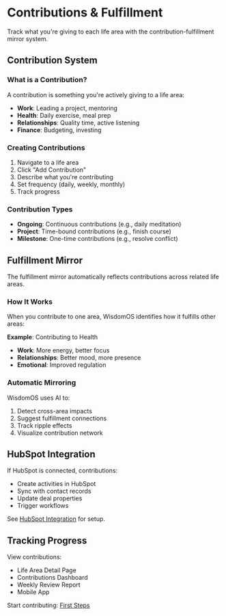 # Contributions & Fulfillment

Track what you're giving to each life area with the contribution-fulfillment mirror system.

## Contribution System

### What is a Contribution?

A contribution is something you're actively giving to a life area:
- **Work**: Leading a project, mentoring
- **Health**: Daily exercise, meal prep
- **Relationships**: Quality time, active listening
- **Finance**: Budgeting, investing

### Creating Contributions

1. Navigate to a life area
2. Click "Add Contribution"
3. Describe what you're contributing
4. Set frequency (daily, weekly, monthly)
5. Track progress

### Contribution Types

- **Ongoing**: Continuous contributions (e.g., daily meditation)
- **Project**: Time-bound contributions (e.g., finish course)
- **Milestone**: One-time contributions (e.g., resolve conflict)

## Fulfillment Mirror

The fulfillment mirror automatically reflects contributions across related life areas.

### How It Works

When you contribute to one area, WisdomOS identifies how it fulfills other areas:

**Example**: Contributing to Health
- **Work**: More energy, better focus
- **Relationships**: Better mood, more presence
- **Emotional**: Improved regulation

### Automatic Mirroring

WisdomOS uses AI to:
1. Detect cross-area impacts
2. Suggest fulfillment connections
3. Track ripple effects
4. Visualize contribution network

## HubSpot Integration

If HubSpot is connected, contributions:
- Create activities in HubSpot
- Sync with contact records
- Update deal properties
- Trigger workflows

See [HubSpot Integration](./hubspot-integration.md) for setup.

## Tracking Progress

View contributions:
- Life Area Detail Page
- Contributions Dashboard
- Weekly Review Report
- Mobile App

Start contributing: [First Steps](../getting-started/first-steps.md)
